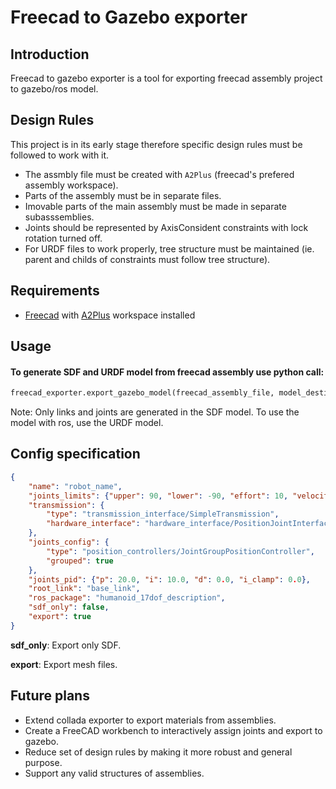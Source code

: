 # Freecad to Gazebo exporter

## Introduction
Freecad to gazebo exporter is a tool for exporting freecad assembly project to gazebo/ros model.

## Design Rules
This project is in its early stage therefore specific design rules must be followed to work with it.
* The assmbly file must be created with `A2Plus` (freecad's prefered assembly workspace).
* Parts of the assembly must be in separate files.
* Imovable parts of the main assembly must be made in separate subasssemblies.
* Joints should be represented by AxisConsident constraints with lock rotation turned off.
* For URDF files to work properly, tree structure must be maintained (ie. parent and childs of constraints must follow tree structure).

## Requirements
* [Freecad][freecad] with [A2Plus][a2plus] workspace installed

## Usage

#### To generate SDF and URDF model from freecad assembly use python call:
```python
freecad_exporter.export_gazebo_model(freecad_assembly_file, model_destination_folder, config)
```
Note: Only links and joints are generated in the SDF model. To use the model with ros, use the URDF model.

## Config specification
```json
{
    "name": "robot_name",
    "joints_limits": {"upper": 90, "lower": -90, "effort": 10, "velocity": 5},
    "transmission": {
        "type": "transmission_interface/SimpleTransmission",
        "hardware_interface": "hardware_interface/PositionJointInterface"
    },
    "joints_config": {
        "type": "position_controllers/JointGroupPositionController",
        "grouped": true
    },
    "joints_pid": {"p": 20.0, "i": 10.0, "d": 0.0, "i_clamp": 0.0},
    "root_link": "base_link",
    "ros_package": "humanoid_17dof_description",
    "sdf_only": false,
    "export": true
}
```

**sdf_only**: Export only SDF.

**export**: Export mesh files.


## Future plans
* Extend collada exporter to export materials from assemblies.
* Create a FreeCAD workbench to interactively assign joints and export to gazebo.
* Reduce set of design rules by making it more robust and general purpose.
* Support any valid structures of assemblies.

[freecad]:https://freecadweb.org
[a2plus]:https://github.com/kbwbe/A2plus
